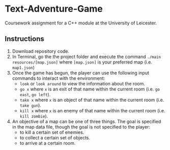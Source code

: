# Text-Adventure-Game
Coursework assignment for a C++ module at the University of Leicester. 

## Instructions
1. Download repository code.
2. In Terminal, go the the project folder and execute the  command ```./main resources/[map.json]``` where ```[map.json]``` is your preferred map (i.e. ```map1.json```)
3. Once the game has begun, the player can use the following input commands to interact with the environment:
    - ```look``` or ```look around``` to view the information about the room.
    - ```go x``` where ```x``` is an exit of that name within the current room (i.e. ```go east```, ```go left```).
    - ```take x``` where ```x``` is an object of that name within the current room (i.e. ```take gun```).
    - ```kill x``` where ```x``` is an enemy of that name within the current room (i.e. ```kill zombie```).
4. An objective of a map can be one of three things. The goal is specified in the map data file, though the goal is not specified to the player:
    - to kill a certain set of enemies.
    - to collect a certain set of objects.
    - to arrive at a certain room.
